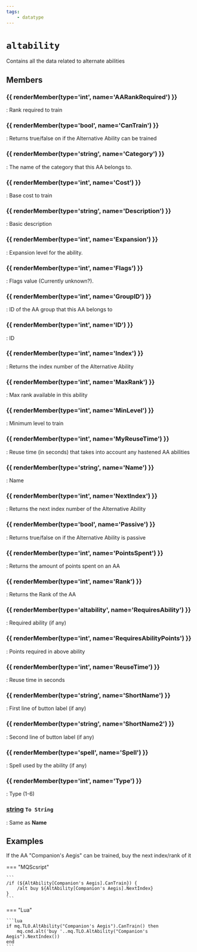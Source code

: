 ```yaml
---
tags:
    - datatype
---
```

# `altability`

<!--dt-desc-start-->
Contains all the data related to alternate abilities
<!--dt-desc-end-->
## Members
<!--dt-members-start-->
### {{ renderMember(type='int', name='AARankRequired') }}

:   Rank required to train

### {{ renderMember(type='bool', name='CanTrain') }}

:   Returns true/false on if the Alternative Ability can be trained

### {{ renderMember(type='string', name='Category') }}

:   The name of the category that this AA belongs to.

### {{ renderMember(type='int', name='Cost') }}

:   Base cost to train

### {{ renderMember(type='string', name='Description') }}

:   Basic description

### {{ renderMember(type='int', name='Expansion') }}

:   Expansion level for the ability.

### {{ renderMember(type='int', name='Flags') }}

:   Flags value (Currently unknown?).

### {{ renderMember(type='int', name='GroupID') }}

:   ID of the AA group that this AA belongs to

### {{ renderMember(type='int', name='ID') }}

:   ID

### {{ renderMember(type='int', name='Index') }}

:   Returns the index number of the Alternative Ability

### {{ renderMember(type='int', name='MaxRank') }}

:   Max rank available in this ability

### {{ renderMember(type='int', name='MinLevel') }}

:   Minimum level to train

### {{ renderMember(type='int', name='MyReuseTime') }}

:   Reuse time (in seconds) that takes into account any hastened AA abilities

### {{ renderMember(type='string', name='Name') }}

:   Name

### {{ renderMember(type='int', name='NextIndex') }}

:   Returns the next index number of the Alternative Ability

### {{ renderMember(type='bool', name='Passive') }}

:   Returns true/false on if the Alternative Ability is passive

### {{ renderMember(type='int', name='PointsSpent') }}

:   Returns the amount of points spent on an AA

### {{ renderMember(type='int', name='Rank') }}

:   Returns the Rank of the AA

### {{ renderMember(type='altability', name='RequiresAbility') }}

:   Required ability (if any)

### {{ renderMember(type='int', name='RequiresAbilityPoints') }}

:   Points required in above ability

### {{ renderMember(type='int', name='ReuseTime') }}

:   Reuse time in seconds

### {{ renderMember(type='string', name='ShortName') }}

:   First line of button label (if any)

### {{ renderMember(type='string', name='ShortName2') }}

:   Second line of button label (if any)

### {{ renderMember(type='spell', name='Spell') }}

:   Spell used by the ability (if any)

### {{ renderMember(type='int', name='Type') }}

:   Type (1-6)

### [string][string] `To String`

:   Same as **Name**
<!--dt-members-end-->

## Examples

If the AA "Companion's Aegis" can be trained, buy the next index/rank of it

=== "MQScsript"

    ```
    /if (${AltAbility[Companion's Aegis].CanTrain}) {
        /alt buy ${AltAbility[Companion's Aegis].NextIndex}
    }
    ```

=== "Lua"

    ```lua
    if mq.TLO.AltAbility("Companion's Aegis").CanTrain() then
        mq.cmd.alt('buy '..mq.TLO.AltAbility("Companion's Aegis").NextIndex())
    end
    ```
<!--dt-linkrefs-start-->
[int]: datatype-int.md
[string]: datatype-string.md
[bool]: datatype-bool.md
[spell]: datatype-spell.md
[altability]: datatype-altability.md
<!--dt-linkrefs-end-->
